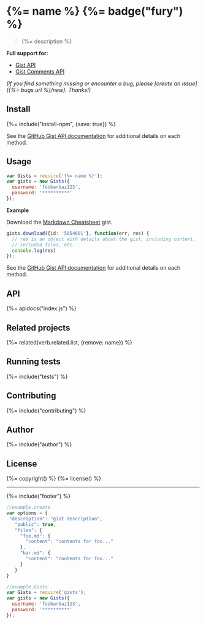 # {%= name %} {%= badge("fury") %}

> {%= description %}

**Full support for:**

- [Gist API](https://developer.github.com/v3/gists/)
- [Gist Comments API](https://developer.github.com/v3/gists/comments/)

_(If you find something missing or encounter a bug, please [create an issue]({%= bugs.url %}/new). Thanks!)_

## Install
{%= include("install-npm", {save: true}) %}

See the [GitHub Gist API documentation](https://developer.github.com/v3/gists/) for additional details on each method.

## Usage

```js
var Gists = require('{%= name %}');
var gists = new Gists({
  username: 'foobarbaz123',
  password: '**********'
});
```

**Example**

Download the [Markdown Cheatsheet](https://gist.github.com/jonschlinkert/5854601) gist.

```js
gists.download({id: '5854601'}, function(err, res) {
  // res is an object with details about the gist, including content, 
  // included files, etc.
  console.log(res)
});
```

See the [GitHub Gist API documentation](https://developer.github.com/v3/gists/) for additional details on each method.


## API
{%= apidocs("index.js") %}

## Related projects
{%= related(verb.related.list, {remove: name}) %}  

## Running tests
{%= include("tests") %}

## Contributing
{%= include("contributing") %}

## Author
{%= include("author") %}

## License
{%= copyright() %}
{%= license() %}

***

{%= include("footer") %}


```js
//example.create
var options = {
 "description": "gist description",
   "public": true,
   "files": {
     "foo.md": {
       "content": "contents for foo..."
     },
     "bar.md": {
       "content": "contents for foo..."
     }
   }
}
```

```js
//example.Gists
var Gists = require('gists');
var gists = new Gists({
  username: 'foobarbaz123',
  password: '**********'
});
```
